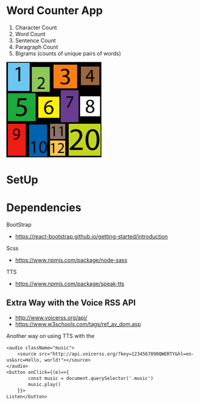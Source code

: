 # Word Counter App

1. Character Count
2. Word Count
3. Sentence Count
4. Paragraph Count
5. Bigrams (counts of unique pairs of words)

![alt text](src/assets/images/count.png)

# SetUp



# Dependencies
BootStrap
- https://react-bootstrap.github.io/getting-started/introduction

Scss
- https://www.npmjs.com/package/node-sass

TTS
- https://www.npmjs.com/package/speak-tts



## Extra Way with the Voice RSS API
- http://www.voicerss.org/api/
- https://www.w3schools.com/tags/ref_av_dom.asp


Another way on using TTS with the 
```
<audio className="music">
    <source src="http://api.voicerss.org/?key=1234567890QWERTY&hl=en-us&src=Hello, world!"></source>
</audio>
<button onClick={(e)=>{
        const music = document.querySelector('.music')
        music.play()
    }}>
Listen</button>
```